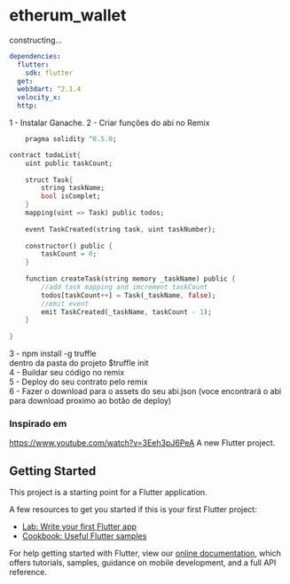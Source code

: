 # etherum_wallet
constructing...
```yaml 
dependencies:
  flutter:
    sdk: flutter
  get:
  web3dart: ^2.1.4
  velocity_x:
  http:
```

1 - Instalar Ganache.
2 - Criar funções do abi no Remix
```dart
    pragma solidity ^0.5.0;

contract todoList{
    uint public taskCount;
    
    struct Task{
        string taskName;
        bool isComplet;
    }
    mapping(uint => Task) public todos;
    
    event TaskCreated(string task, uint taskNumber);
    
    constructor() public {
        taskCount = 0;
    }
    
    function createTask(string memory _taskName) public {
        //add task mapping and imcrement taskCount
        todos[taskCount++] = Task(_taskName, false);
        //emit event
        emit TaskCreated(_taskName, taskCount - 1);
    }
    
}
```  
3 - npm install -g truffle  
dentro da pasta do projeto $truffle init  
4 - Buildar seu código no remix  
5 - Deploy do seu contrato pelo remix  
6 - Fazer o download para o assets do seu abi.json  (voce encontrará o abi para download proximo ao botão de deploy)  

### Inspirado em
https://www.youtube.com/watch?v=3Eeh3pJ6PeA
A new Flutter project.

## Getting Started

This project is a starting point for a Flutter application.

A few resources to get you started if this is your first Flutter project:

- [Lab: Write your first Flutter app](https://flutter.dev/docs/get-started/codelab)
- [Cookbook: Useful Flutter samples](https://flutter.dev/docs/cookbook)

For help getting started with Flutter, view our
[online documentation](https://flutter.dev/docs), which offers tutorials,
samples, guidance on mobile development, and a full API reference.
